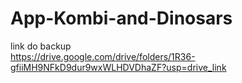 # App-Kombi-and-Dinosars

link do backup <br>
https://drive.google.com/drive/folders/1R36-gfiiMH9NFkD9dur9wxWLHDVDhaZF?usp=drive_link
